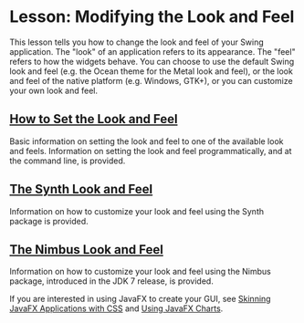 
# Lesson: Modifying the Look and Feel

This lesson tells you how to change the look and feel of your Swing application. The "look" of an application refers to its appearance.  The "feel" refers to how the widgets behave. You can choose to use the default Swing look and feel (e.g. the Ocean theme for the Metal look and feel), or the look and feel of the native platform (e.g. Windows, GTK+), or you can customize your own look and feel.

## [How to Set the Look and Feel](plaf.html)

Basic information on setting the look and feel to one of the available look and feels. Information on setting the look and feel programmatically, and at the command line, is provided.

## [The Synth Look and Feel](synth.html)

Information on how to customize your look and feel using the Synth package is provided.

## [The Nimbus Look and Feel](nimbus.html)

Information on how to customize your look and feel using the Nimbus package, introduced in the JDK 7 release, is provided.

If you are interested in using JavaFX to create your GUI, see
[Skinning JavaFX Applications with CSS](https://docs.oracle.com/javase/8/javafx/user-interface-tutorial/css_tutorial.htm) and
[Using JavaFX Charts](https://docs.oracle.com/javase/8/javafx/user-interface-tutorial/css-styles.htm).
